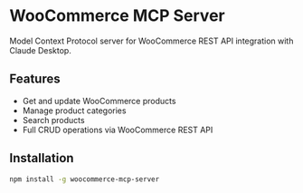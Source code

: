 # WooCommerce MCP Server

Model Context Protocol server for WooCommerce REST API integration with Claude Desktop.

## Features

- Get and update WooCommerce products
- Manage product categories
- Search products
- Full CRUD operations via WooCommerce REST API

## Installation

```bash
npm install -g woocommerce-mcp-server
